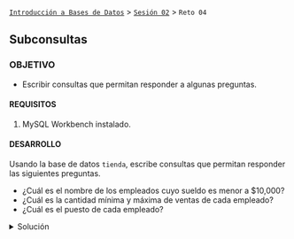 [`Introducción a Bases de Datos`](../../Readme.md) > [`Sesión 02`](../Readme.md) > `Reto 04`
	
## Subconsultas

### OBJETIVO 

- Escribir consultas que permitan responder a algunas preguntas.

#### REQUISITOS 

1. MySQL Workbench instalado.

#### DESARROLLO

Usando la base de datos `tienda`, escribe consultas que permitan responder las siguientes preguntas.

- ¿Cuál es el nombre de los empleados cuyo sueldo es menor a $10,000?
- ¿Cuál es la cantidad mínima y máxima de ventas de cada empleado?
- ¿Cuál es el puesto de cada empleado?

<details><summary>Solución</summary>
<p>

- ¿Cuál es el nombre de los empleados cuyo sueldo es menor a $10,000?

   ```sql
   SELECT nombre, apellido_paterno
   FROM empleado
   WHERE id_puesto IN
	(SELECT id_puesto
         FROM puesto
         WHERE salario > 10000);
   ```
   
   ![imagen](imagenes/s2wr41.png)

- ¿Cuál es la cantidad mínima y máxima de ventas de cada empleado?

   ```sql
   SELECT id_empleado, min(total_ventas), max(total_ventas)
   FROM
	(SELECT clave, id_empleado, count(*) total_ventas
         FROM venta
         GROUP BY clave, id_empleado) AS sq
   GROUP BY id_empleado;
   ```
   
   ![imagen](imagenes/s2wr42.png)
   
- ¿Cuál es el puesto de cada empleado?

   ```sql
   SELECT nombre, apellido_paterno, (SELECT nombre FROM puesto WHERE id_puesto = e.id_puesto)
   FROM empleado AS e;
   ```
   ![imagen](imagenes/s2wr43.png)
</p>
</details> 
